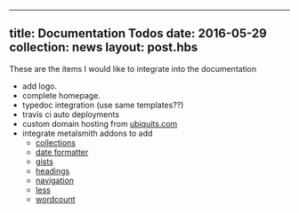 ---
title: Documentation Todos
date: 2016-05-29
collection: news
layout: post.hbs
-----------------
These are the items I would like to integrate into the documentation

- add logo.
- complete homepage.
- typedoc integration (use same templates??)
- travis ci auto deployments
- custom domain hosting from [ubiquits.com](http://ubiquits.com)
- integrate metalsmith addons to add
    - [collections](https://github.com/segmentio/metalsmith-collections)
    - [date formatter](https://github.com/hellatan/metalsmith-date-formatter)
    - [gists](https://github.com/expalmer/metalsmith-gist)
    - [headings](https://github.com/segmentio/metalsmith-headings)
    - [navigation](https://github.com/unstoppablecarl/metalsmith-navigation)
    - [less](https://github.com/christophercliff/metalsmith-less)
    - [wordcount](https://github.com/majodev/metalsmith-word-count)
